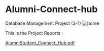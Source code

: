 # Alumni-Connect-hub
Database Management Project (3-1)
![home](https://github.com/user-attachments/assets/6c16eb13-981c-4d5d-b576-fae321ef0d94)

This is the Project Reports : 

[AlumniStudent_Connect_Hub.pdf](https://github.com/user-attachments/files/18587684/AlumniStudent_Connect_Hub.pdf)
